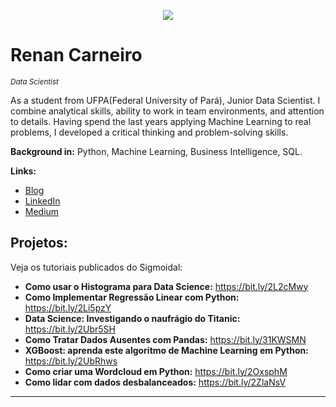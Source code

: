 <p align="center">
  <img src="banner.png" >
</p>

# Renan Carneiro
<sub>*Data Scientist*</sub>

As a student from UFPA(Federal University of Pará), Junior Data Scientist. I combine analytical skills, ability to work in team environments, and attention to details. Having spend the last years applying Machine Learning to real problems, I developed a critical thinking and problem-solving skills.

**Background in:** Python, Machine Learning, Business Intelligence, SQL.

**Links:**
* [Blog](https://www.medium.com/renancc)
* [LinkedIn](https://www.linkedin.com/in/renancc)
* [Medium](https://www.medium.com/renancc)


## Projetos:
Veja os tutoriais publicados do Sigmoidal:

* **Como usar o Histograma para Data Science:** https://bit.ly/2L2cMwy
* **Como Implementar Regressão Linear com Python:** https://bit.ly/2Li5pzY
* **Data Science: Investigando o naufrágio do Titanic:** https://bit.ly/2Ubr5SH
* **Como Tratar Dados Ausentes com Pandas:** https://bit.ly/31KWSMN
* **XGBoost: aprenda este algoritmo de Machine Learning em Python:** https://bit.ly/2UbRhws
* **Como criar uma Wordcloud em Python:** https://bit.ly/2OxsphM
* **Como lidar com dados desbalanceados:** https://bit.ly/2ZlaNsV

---




